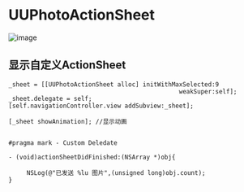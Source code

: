 # UUPhotoActionSheet


 ![image](https://github.com/zhangyu9050/UUPhotoActionSheet/blob/master/Screenshots/IMG_0366.jpg)


## 显示自定义ActionSheet

    _sheet = [[UUPhotoActionSheet alloc] initWithMaxSelected:9
                                                   weakSuper:self];
    _sheet.delegate = self;
    [self.navigationController.view addSubview:_sheet];
    
    [_sheet showAnimation]; //显示动画
    
    
    #pragma mark - Custom Deledate
    
    - (void)actionSheetDidFinished:(NSArray *)obj{
    
         NSLog(@"已发送 %lu 图片",(unsigned long)obj.count);
    }
